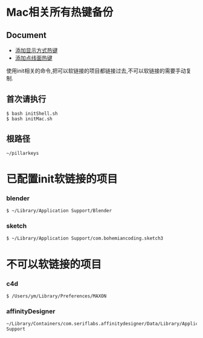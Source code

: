 # Mac相关所有热键备份

## Document

* [添加显示方式热键](doc/blender/添加显示方式热键.md)
* [添加点线面热键](doc/blender/添加点线面热键.md)

使用init相关的命令,把可以软链接的项目都链接过去,不可以软链接的需要手动复制.

## 首次请执行
```
$ bash initShell.sh
$ bash initMac.sh
```

## 根路径
```
~/pillarkeys
```

# 已配置init软链接的项目

### blender

```
$ ~/Library/Application Support/Blender
```

### sketch
```
$ ~/Library/Application Support/com.bohemiancoding.sketch3
```

# 不可以软链接的项目



### c4d
```
$ /Users/ym/Library/Preferences/MAXON
```

### affinityDesigner
```
~/Library/Containers/com.seriflabs.affinitydesigner/Data/Library/Application Support
```